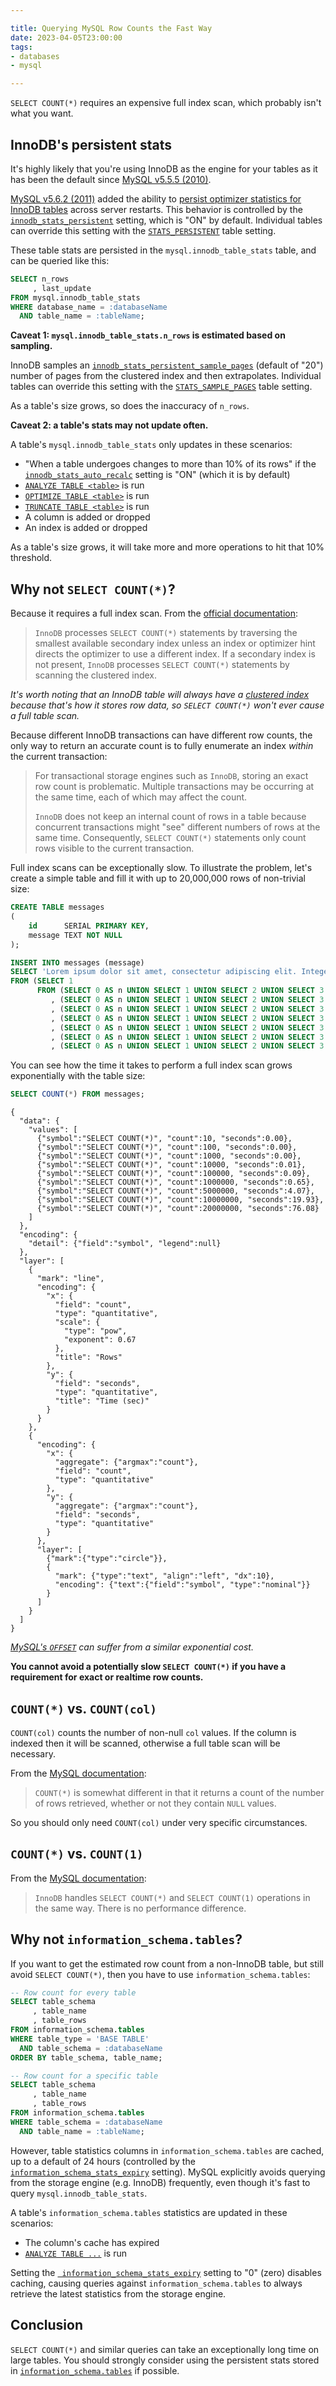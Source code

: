 ```yaml
---

title: Querying MySQL Row Counts the Fast Way
date: 2023-04-05T23:00:00
tags:
- databases
- mysql

---
```


`SELECT COUNT(*)` requires an expensive full index scan, which probably isn't what you want.

## InnoDB's persistent stats

It's highly likely that you're using InnoDB as the engine for your tables as it has been the default since [MySQL v5.5.5 (2010)](https://web.archive.org/web/20190123090733/https://dev.mysql.com/doc/refman/5.5/en/storage-engine-setting.html).

[MySQL v5.6.2 (2011)](https://downloads.mysql.com/docs/mysql-5.6-relnotes-en.pdf) added the ability to [persist optimizer statistics for InnoDB tables](https://dev.mysql.com/doc/refman/8.0/en/innodb-persistent-stats.html) across server restarts. This behavior is controlled by the [`innodb_stats_persistent`](https://dev.mysql.com/doc/refman/8.0/en/innodb-parameters.html#sysvar_innodb_stats_persistent) setting, which is "ON" by default. Individual tables can override this setting with the [`STATS_PERSISTENT`](https://dev.mysql.com/doc/refman/8.0/en/create-table.html#create-table-options) table setting.

These table stats are persisted in the `mysql.innodb_table_stats` table, and can be queried like this:

```sql
SELECT n_rows
     , last_update
FROM mysql.innodb_table_stats
WHERE database_name = :databaseName
  AND table_name = :tableName;
```

**Caveat 1: `mysql.innodb_table_stats.n_rows` is estimated based on sampling.**

InnoDB samples an [`innodb_stats_persistent_sample_pages`](https://dev.mysql.com/doc/refman/8.0/en/innodb-parameters.html#sysvar_innodb_stats_persistent_sample_pages) (default of "20") number of pages from the clustered index and then extrapolates. Individual tables can override this setting with the [`STATS_SAMPLE_PAGES`](https://dev.mysql.com/doc/refman/8.0/en/create-table.html#create-table-options) table setting.

As a table's size grows, so does the inaccuracy of `n_rows`.

**Caveat 2: a table's stats may not update often.**

A table's `mysql.innodb_table_stats` only updates in these scenarios:

- "When a table undergoes changes to more than 10% of its rows" if the [`innodb_stats_auto_recalc`](https://dev.mysql.com/doc/refman/8.0/en/innodb-parameters.html#sysvar_innodb_stats_auto_recalc) setting is "ON" (which it is by default)
- [`ANALYZE TABLE <table>`](https://dev.mysql.com/doc/refman/8.0/en/analyze-table.html) is run
- [`OPTIMIZE TABLE <table>`](https://dev.mysql.com/doc/refman/8.0/en/optimize-table.html) is run
- [`TRUNCATE TABLE <table>`](https://dev.mysql.com/doc/refman/8.0/en/truncate-table.html) is run
- A column is added or dropped
- An index is added or dropped

As a table's size grows, it will take more and more operations to hit that 10% threshold.

## Why not `SELECT COUNT(*)`?

Because it requires a full index scan. From the [official documentation](https://dev.mysql.com/doc/refman/8.0/en/aggregate-functions.html#function_count):

> `InnoDB` processes `SELECT COUNT(*)` statements by traversing the smallest available secondary index unless an index or optimizer hint directs the optimizer to use a different index. If a secondary index is not present, `InnoDB` processes `SELECT COUNT(*)` statements by scanning the clustered index.

_It's worth noting that an InnoDB table will always have a [clustered index](https://dev.mysql.com/doc/refman/8.0/en/innodb-index-types.html) because that's how it stores row data, so `SELECT COUNT(*)` won't ever cause a full table scan._

Because different InnoDB transactions can have different row counts, the only way to return an accurate count is to fully enumerate an index _within_ the current transaction:

> For transactional storage engines such as `InnoDB`, storing an exact row count is problematic. Multiple transactions may be occurring at the same time, each of which may affect the count.
>
> `InnoDB` does not keep an internal count of rows in a table because concurrent transactions might "see" different numbers of rows at the same time. Consequently, `SELECT COUNT(*)` statements only count rows visible to the current transaction.

Full index scans can be exceptionally slow. To illustrate the problem, let's create a simple table and fill it with up to 20,000,000 rows of non-trivial size:

```sql
CREATE TABLE messages
(
    id      SERIAL PRIMARY KEY,
    message TEXT NOT NULL
);

INSERT INTO messages (message)
SELECT 'Lorem ipsum dolor sit amet, consectetur adipiscing elit. Integer aliquam ornare velit, auctor tempus erat ultrices ut. Phasellus ac nibh ante. Morbi consectetur, lorem in pulvinar tincidunt, augue est cursus ipsum, sed dapibus neque sapien id libero. Donec id felis sem. Morbi quis mi turpis. Nam viverra felis ac ex convallis, in congue nunc ultrices. Curabitur rutrum, lorem sit amet vulputate ultricies, velit odio ultrices dui, sed volutpat lorem felis vitae nibh. Vestibulum ante ipsum primis in faucibus orci luctus et ultrices posuere cubilia curae; Aenean orci mi, consectetur sed turpis sed, consequat tempor nisi. Cras id venenatis mi. Sed cursus in eros sit amet interdum.'
FROM (SELECT 1
      FROM (SELECT 0 AS n UNION SELECT 1 UNION SELECT 2 UNION SELECT 3 UNION SELECT 4 UNION SELECT 5 UNION SELECT 6 UNION SELECT 7 UNION SELECT 8 UNION SELECT 9) a
         , (SELECT 0 AS n UNION SELECT 1 UNION SELECT 2 UNION SELECT 3 UNION SELECT 4 UNION SELECT 5 UNION SELECT 6 UNION SELECT 7 UNION SELECT 8 UNION SELECT 9) b
         , (SELECT 0 AS n UNION SELECT 1 UNION SELECT 2 UNION SELECT 3 UNION SELECT 4 UNION SELECT 5 UNION SELECT 6 UNION SELECT 7 UNION SELECT 8 UNION SELECT 9) c
         , (SELECT 0 AS n UNION SELECT 1 UNION SELECT 2 UNION SELECT 3 UNION SELECT 4 UNION SELECT 5 UNION SELECT 6 UNION SELECT 7 UNION SELECT 8 UNION SELECT 9) d
         , (SELECT 0 AS n UNION SELECT 1 UNION SELECT 2 UNION SELECT 3 UNION SELECT 4 UNION SELECT 5 UNION SELECT 6 UNION SELECT 7 UNION SELECT 8 UNION SELECT 9) e
         , (SELECT 0 AS n UNION SELECT 1 UNION SELECT 2 UNION SELECT 3 UNION SELECT 4 UNION SELECT 5 UNION SELECT 6 UNION SELECT 7 UNION SELECT 8 UNION SELECT 9) f
         , (SELECT 0 AS n UNION SELECT 1 UNION SELECT 2 UNION SELECT 3 UNION SELECT 4 UNION SELECT 5 UNION SELECT 6 UNION SELECT 7 UNION SELECT 8 UNION SELECT 9) g) temp;
```

You can see how the time it takes to perform a full index scan grows exponentially with the table size:

```sql
SELECT COUNT(*) FROM messages;
```

```vega-lite
{
  "data": {
    "values": [
      {"symbol":"SELECT COUNT(*)", "count":10, "seconds":0.00},
      {"symbol":"SELECT COUNT(*)", "count":100, "seconds":0.00},
      {"symbol":"SELECT COUNT(*)", "count":1000, "seconds":0.00},
      {"symbol":"SELECT COUNT(*)", "count":10000, "seconds":0.01},
      {"symbol":"SELECT COUNT(*)", "count":100000, "seconds":0.09},
      {"symbol":"SELECT COUNT(*)", "count":1000000, "seconds":0.65},
      {"symbol":"SELECT COUNT(*)", "count":5000000, "seconds":4.07},
      {"symbol":"SELECT COUNT(*)", "count":10000000, "seconds":19.93},
      {"symbol":"SELECT COUNT(*)", "count":20000000, "seconds":76.08}
    ]
  },
  "encoding": {
    "detail": {"field":"symbol", "legend":null}
  },
  "layer": [
    {
      "mark": "line",
      "encoding": {
        "x": {
          "field": "count",
          "type": "quantitative",
          "scale": {
            "type": "pow",
            "exponent": 0.67
          },
          "title": "Rows"
        },
        "y": {
          "field": "seconds",
          "type": "quantitative",
          "title": "Time (sec)"
        }
      }
    },
    {
      "encoding": {
        "x": {
          "aggregate": {"argmax":"count"},
          "field": "count",
          "type": "quantitative"
        },
        "y": {
          "aggregate": {"argmax":"count"},
          "field": "seconds",
          "type": "quantitative"
        }
      },
      "layer": [
        {"mark":{"type":"circle"}},
        {
          "mark": {"type":"text", "align":"left", "dx":10},
          "encoding": {"text":{"field":"symbol", "type":"nominal"}}
        }
      ]
    }
  ]
}
```

_[MySQL's `OFFSET`](/blog/the-dangers-of-offset-with-mysql) can suffer from a similar exponential cost._

**You cannot avoid a potentially slow `SELECT COUNT(*)` if you have a requirement for exact or realtime row counts.**

## `COUNT(*)` vs. `COUNT(col)`

`COUNT(col)` counts the number of non-null `col` values. If the column is indexed then it will be scanned, otherwise a full table scan will be necessary.

From the [MySQL documentation](https://dev.mysql.com/doc/refman/8.0/en/aggregate-functions.html#function_count):

> `COUNT(*)` is somewhat different in that it returns a count of the number of rows retrieved, whether or not they contain `NULL` values.

So you should only need `COUNT(col)` under very specific circumstances.

## `COUNT(*)` vs. `COUNT(1)`

From the [MySQL documentation](https://dev.mysql.com/doc/refman/8.0/en/aggregate-functions.html#function_count):

> `InnoDB` handles `SELECT COUNT(*)` and `SELECT COUNT(1)` operations in the same way. There is no performance difference.

## Why not `information_schema.tables`?

If you want to get the estimated row count from a non-InnoDB table, but still avoid `SELECT COUNT(*)`, then you have to use `information_schema.tables`:

```sql
-- Row count for every table
SELECT table_schema
     , table_name
     , table_rows
FROM information_schema.tables
WHERE table_type = 'BASE TABLE'
  AND table_schema = :databaseName
ORDER BY table_schema, table_name;
```

```sql
-- Row count for a specific table
SELECT table_schema
     , table_name
     , table_rows
FROM information_schema.tables
WHERE table_schema = :databaseName
  AND table_name = :tableName;
```

However, table statistics columns in `information_schema.tables` are cached, up to a default of 24 hours (controlled by the [`information_schema_stats_expiry`](https://dev.mysql.com/doc/refman/8.0/en/server-system-variables.html#sysvar_information_schema_stats_expiry) setting). MySQL explicitly avoids querying from the storage engine (e.g. InnoDB) frequently, even though it's fast to query `mysql.innodb_table_stats`.

A table's `information_schema.tables` statistics are updated in these scenarios:

- The column's cache has expired
- [`ANALYZE TABLE ...`](https://dev.mysql.com/doc/refman/8.0/en/analyze-table.html) is run

Setting the [` information_schema_stats_expiry`](https://dev.mysql.com/doc/refman/8.0/en/server-system-variables.html#sysvar_information_schema_stats_expiry) setting to "0" (zero) disables caching, causing queries against `information_schema.tables` to always retrieve the latest statistics from the storage engine.

## Conclusion

`SELECT COUNT(*)` and similar queries can take an exceptionally long time on large tables. You should strongly consider using the persistent stats stored in [`information_schema.tables`](https://dev.mysql.com/doc/refman/8.0/en/information-schema-tables-table.html) if possible.
<!--stackedit_data:
eyJoaXN0b3J5IjpbNDc2OTkzNTY3LC0xMDkzMTgzNTYyLC04MD
Y5MDE0MywzNjk3Mzk3NTUsNjY4NTM5Nzc5LC0xMTA2MTIxMjU5
LC05NjA4MTA1NzMsNjMyNTIyMjk4LC0xMzYyNTc4OTk3LDQ1ND
Y3Nzk5NiwtOTM3OTI4NDU5LDg3ODE0MzQyMSwxMTY0Mzc5NzYx
LC0xMzAwNTcyNjY0XX0=
-->